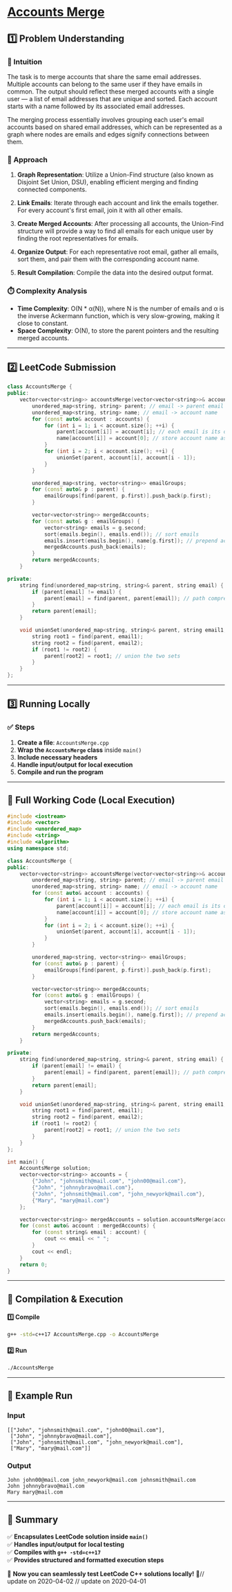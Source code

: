 # **[Accounts Merge](https://leetcode.com/problems/accounts-merge/description/)**  

## **1️⃣ Problem Understanding**  
### **📌 Intuition**  
The task is to merge accounts that share the same email addresses. Multiple accounts can belong to the same user if they have emails in common. The output should reflect these merged accounts with a single user — a list of email addresses that are unique and sorted. Each account starts with a name followed by its associated email addresses. 

The merging process essentially involves grouping each user's email accounts based on shared email addresses, which can be represented as a graph where nodes are emails and edges signify connections between them.  

### **🚀 Approach**  
1. **Graph Representation**: Utilize a Union-Find structure (also known as Disjoint Set Union, DSU), enabling efficient merging and finding connected components.
  
2. **Link Emails**: Iterate through each account and link the emails together. For every account's first email, join it with all other emails.

3. **Create Merged Accounts**: After processing all accounts, the Union-Find structure will provide a way to find all emails for each unique user by finding the root representatives for emails.

4. **Organize Output**: For each representative root email, gather all emails, sort them, and pair them with the corresponding account name.

5. **Result Compilation**: Compile the data into the desired output format.

### **⏱️ Complexity Analysis**  
- **Time Complexity**: O(N * α(N)), where N is the number of emails and α is the inverse Ackermann function, which is very slow-growing, making it close to constant.  
- **Space Complexity**: O(N), to store the parent pointers and the resulting merged accounts.

---  

## **2️⃣ LeetCode Submission**  
```cpp
class AccountsMerge {
public:
    vector<vector<string>> accountsMerge(vector<vector<string>>& accounts) {
        unordered_map<string, string> parent; // email -> parent email
        unordered_map<string, string> name; // email -> account name
        for (const auto& account : accounts) {
            for (int i = 1; i < account.size(); ++i) {
                parent[account[i]] = account[i]; // each email is its own parent initially
                name[account[i]] = account[0]; // store account name associated with each email
            }
            for (int i = 2; i < account.size(); ++i) {
                unionSet(parent, account[i], account[i - 1]);
            }
        }

        unordered_map<string, vector<string>> emailGroups;
        for (const auto& p : parent) {
            emailGroups[find(parent, p.first)].push_back(p.first);
        }

        vector<vector<string>> mergedAccounts;
        for (const auto& g : emailGroups) {
            vector<string> emails = g.second;
            sort(emails.begin(), emails.end()); // sort emails
            emails.insert(emails.begin(), name[g.first]); // prepend account name
            mergedAccounts.push_back(emails);
        }
        return mergedAccounts;
    }

private:
    string find(unordered_map<string, string>& parent, string email) {
        if (parent[email] != email) {
            parent[email] = find(parent, parent[email]); // path compression
        }
        return parent[email];
    }

    void unionSet(unordered_map<string, string>& parent, string email1, string email2) {
        string root1 = find(parent, email1);
        string root2 = find(parent, email2);
        if (root1 != root2) {
            parent[root2] = root1; // union the two sets
        }
    }
};
```  

---  

## **3️⃣ Running Locally**  
### **✅ Steps**  
1. **Create a file**: `AccountsMerge.cpp`  
2. **Wrap the `AccountsMerge` class** inside `main()`  
3. **Include necessary headers**  
4. **Handle input/output for local execution**  
5. **Compile and run the program**  

---  

## **📝 Full Working Code (Local Execution)**  
```cpp
#include <iostream>
#include <vector>
#include <unordered_map>
#include <string>
#include <algorithm>
using namespace std;

class AccountsMerge {
public:
    vector<vector<string>> accountsMerge(vector<vector<string>>& accounts) {
        unordered_map<string, string> parent; // email -> parent email
        unordered_map<string, string> name; // email -> account name
        for (const auto& account : accounts) {
            for (int i = 1; i < account.size(); ++i) {
                parent[account[i]] = account[i]; // each email is its own parent initially
                name[account[i]] = account[0]; // store account name associated with each email
            }
            for (int i = 2; i < account.size(); ++i) {
                unionSet(parent, account[i], account[i - 1]);
            }
        }

        unordered_map<string, vector<string>> emailGroups;
        for (const auto& p : parent) {
            emailGroups[find(parent, p.first)].push_back(p.first);
        }

        vector<vector<string>> mergedAccounts;
        for (const auto& g : emailGroups) {
            vector<string> emails = g.second;
            sort(emails.begin(), emails.end()); // sort emails
            emails.insert(emails.begin(), name[g.first]); // prepend account name
            mergedAccounts.push_back(emails);
        }
        return mergedAccounts;
    }

private:
    string find(unordered_map<string, string>& parent, string email) {
        if (parent[email] != email) {
            parent[email] = find(parent, parent[email]); // path compression
        }
        return parent[email];
    }

    void unionSet(unordered_map<string, string>& parent, string email1, string email2) {
        string root1 = find(parent, email1);
        string root2 = find(parent, email2);
        if (root1 != root2) {
            parent[root2] = root1; // union the two sets
        }
    }
};

int main() {
    AccountsMerge solution;
    vector<vector<string>> accounts = {
        {"John", "johnsmith@mail.com", "john00@mail.com"},
        {"John", "johnnybravo@mail.com"},
        {"John", "johnsmith@mail.com", "john_newyork@mail.com"},
        {"Mary", "mary@mail.com"}
    };

    vector<vector<string>> mergedAccounts = solution.accountsMerge(accounts);
    for (const auto& account : mergedAccounts) {
        for (const string& email : account) {
            cout << email << " ";
        }
        cout << endl;
    }
    return 0;
}
```  

---  

## **🔧 Compilation & Execution**  
#### **1️⃣ Compile**  
```bash
g++ -std=c++17 AccountsMerge.cpp -o AccountsMerge
```  

#### **2️⃣ Run**  
```bash
./AccountsMerge
```  

---  

## **🎯 Example Run**  
### **Input**  
```
[["John", "johnsmith@mail.com", "john00@mail.com"],
 ["John", "johnnybravo@mail.com"],
 ["John", "johnsmith@mail.com", "john_newyork@mail.com"],
 ["Mary", "mary@mail.com"]]
```  
### **Output**  
```
John john00@mail.com john_newyork@mail.com johnsmith@mail.com 
John johnnybravo@mail.com 
Mary mary@mail.com 
```  

---  

## **📌 Summary**  
✅ **Encapsulates LeetCode solution inside `main()`**  
✅ **Handles input/output for local testing**  
✅ **Compiles with `g++ -std=c++17`**  
✅ **Provides structured and formatted execution steps**  

🚀 **Now you can seamlessly test LeetCode C++ solutions locally!** 🚀// update on 2020-04-02
// update on 2020-04-01
